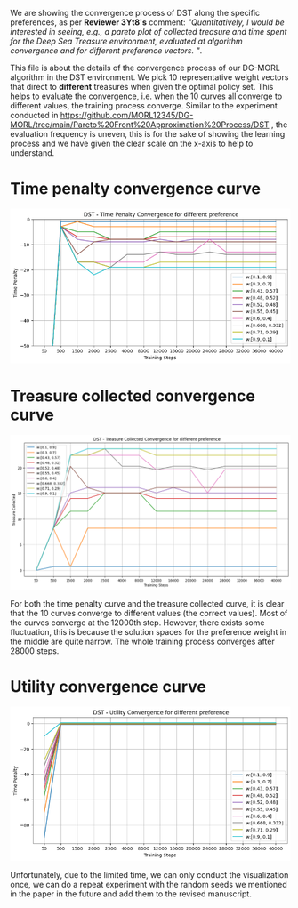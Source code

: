 We are showing the convergence process of DST along the specific preferences, as per **Reviewer 3Yt8's** comment: *"Quantitatively, I would be interested in seeing, e.g., a pareto plot of collected treasure and time spent for the Deep Sea Treasure environment, evaluated at algorithm convergence and for different preference vectors. "*.

This file is about the details of the convergence process of our DG-MORL algorithm in the DST environment. We pick 10 representative weight vectors that direct to **different** treasures when given the optimal policy set. This helps to evaluate the convergence, i.e. when the 10 curves all converge to different values, the training process converge.
Similar to the experiment conducted in https://github.com/MORL12345/DG-MORL/tree/main/Pareto%20Front%20Approximation%20Process/DST , the evaluation frequency is uneven, this is for the sake of showing the learning process and we have given the clear scale on the x-axis to help to understand.

# Time penalty convergence curve
![figurea](https://github.com/MORL12345/DG-MORL/blob/main/Preference-wised%20Convergence%20Visualization/DST/time%20penalty%20convergence.png)

# Treasure collected convergence curve
![figurea](https://github.com/MORL12345/DG-MORL/blob/main/Preference-wised%20Convergence%20Visualization/DST/treasure_collected_convergence.png)

For both the time penalty curve and the treasure collected curve, it is clear that the 10 curves converge to different values (the correct values). 
Most of the curves converge at the 12000th step. However, there exists some fluctuation, this is because the solution spaces for the preference weight in the middle are quite narrow. The whole training process converges after 28000 steps.

# Utility convergence curve
![figurea](https://github.com/MORL12345/DG-MORL/blob/main/Preference-wised%20Convergence%20Visualization/DST/utility_convergence.png)

Unfortunately, due to the limited time, we can only conduct the visualization once, we can do a repeat experiment with the random seeds we mentioned in the paper in the future and add them to the revised manuscript. 
